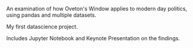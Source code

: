 An examination of how Oveton's Window applies to modern day politics, using pandas and multiple datasets.

My first datascience project.

Includes Jupyter Notebook and Keynote Presentation on the findings.
